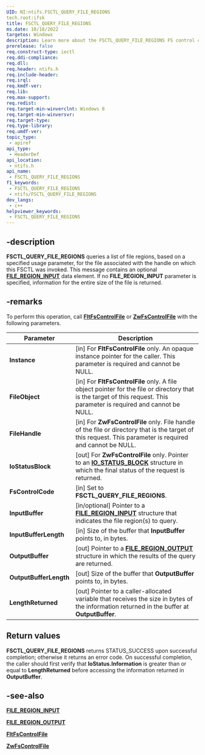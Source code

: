 ```yaml
---
UID: NI:ntifs.FSCTL_QUERY_FILE_REGIONS
tech.root:ifsk
title: FSCTL_QUERY_FILE_REGIONS
ms.date: 10/18/2022
targetos: Windows
description: Learn more about the FSCTL_QUERY_FILE_REGIONS FS control code.
prerelease: false
req.construct-type: ioctl
req.ddi-compliance: 
req.dll: 
req.header: ntifs.h
req.include-header: 
req.irql: 
req.kmdf-ver: 
req.lib: 
req.max-support: 
req.redist: 
req.target-min-winverclnt: Windows 8
req.target-min-winversvr: 
req.target-type: 
req.type-library: 
req.umdf-ver: 
topic_type:
 - apiref
api_type:
 - HeaderDef
api_location:
 - ntifs.h
api_name:
 - FSCTL_QUERY_FILE_REGIONS
f1_keywords:
 - FSCTL_QUERY_FILE_REGIONS
 - ntifs/FSCTL_QUERY_FILE_REGIONS
dev_langs:
 - c++
helpviewer_keywords:
 - FSCTL_QUERY_FILE_REGIONS
---
```


## -description

**FSCTL_QUERY_FILE_REGIONS** queries a list of file regions, based on a specified usage parameter, for the file associated with the handle on which this FSCTL was invoked. This message contains an optional [**FILE_REGION_INPUT**](ns-ntifs-file_region_input.md) data element. If no **FILE_REGION_INPUT** parameter is specified, information for the entire size of the file is returned.

## -remarks

To perform this operation, call [**FltFsControlFile**](../fltkernel/nf-fltkernel-fltfscontrolfile.md) or [**ZwFsControlFile**](nf-ntifs-zwfscontrolfile.md) with the following parameters.

| Parameter | Description |
| --------- | ----------- |
| **Instance** | [in] For **FltFsControlFile** only. An opaque instance pointer for the caller. This parameter is required and cannot be NULL. |
| **FileObject** | [in] For **FltFsControlFile** only. A file object pointer for the file or directory that is the target of this request. This parameter is required and cannot be NULL. |
| **FileHandle** | [in] For **ZwFsControlFile** only. File handle of the file or directory that is the target of this request. This parameter is required and cannot be NULL. |
| **IoStatusBlock** | [out] For **ZwFsControlFile** only. Pointer to an [**IO_STATUS_BLOCK**](../wdm/ns-wdm-_io_status_block.md) structure in which the final status of the request is returned. |
| **FsControlCode** | [in] Set to **FSCTL_QUERY_FILE_REGIONS**. |
| **InputBuffer** | [in/optional] Pointer to a [**FILE_REGION_INPUT**](ns-ntifs-file_region_input.md) structure that indicates the file region(s) to query. |
|  **InputBufferLength** | [in] Size of the buffer that **InputBuffer** points to, in bytes. |
| **OutputBuffer** | [out] Pointer to a [**FILE_REGION_OUTPUT**](ns-ntifs-file_region_output.md) structure in which the results of the query are returned. |
| **OutputBufferLength** | [out] Size of the buffer that **OutputBuffer** points to, in bytes. |
| **LengthReturned** | [out] Pointer to a caller-allocated variable that receives the size in bytes of the information returned in the buffer at **OutputBuffer**. |

## Return values

**FSCTL_QUERY_FILE_REGIONS** returns STATUS_SUCCESS upon successful completion; otherwise it returns an error code. On successful completion, the caller should first verify that **IoStatus.Information** is greater than or equal to **LengthReturned** before accessing the information returned in **OutputBuffer**.

## -see-also

[**FILE_REGION_INPUT**](ns-ntifs-file_region_input.md)

[**FILE_REGION_OUTPUT**](ns-ntifs-file_region_output.md)

[**FltFsControlFile**](../fltkernel/nf-fltkernel-fltfscontrolfile.md)

[**ZwFsControlFile**](nf-ntifs-zwfscontrolfile.md)
